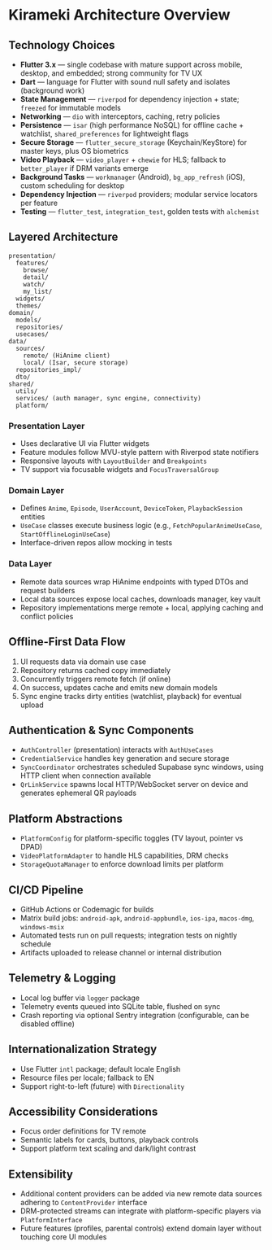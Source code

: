 # Kirameki Architecture Overview

## Technology Choices
- **Flutter 3.x** — single codebase with mature support across mobile, desktop, and embedded; strong community for TV UX
- **Dart** — language for Flutter with sound null safety and isolates (background work)
- **State Management** — `riverpod` for dependency injection + state; `freezed` for immutable models
- **Networking** — `dio` with interceptors, caching, retry policies
- **Persistence** — `isar` (high performance NoSQL) for offline cache + watchlist, `shared_preferences` for lightweight flags
- **Secure Storage** — `flutter_secure_storage` (Keychain/KeyStore) for master keys, plus OS biometrics
- **Video Playback** — `video_player` + `chewie` for HLS; fallback to `better_player` if DRM variants emerge
- **Background Tasks** — `workmanager` (Android), `bg_app_refresh` (iOS), custom scheduling for desktop
- **Dependency Injection** — `riverpod` providers; modular service locators per feature
- **Testing** — `flutter_test`, `integration_test`, golden tests with `alchemist`

## Layered Architecture

```
presentation/
  features/
    browse/
    detail/
    watch/
    my_list/
  widgets/
  themes/
domain/
  models/
  repositories/
  usecases/
data/
  sources/
    remote/ (HiAnime client)
    local/ (Isar, secure storage)
  repositories_impl/
  dto/
shared/
  utils/
  services/ (auth manager, sync engine, connectivity)
  platform/
```

### Presentation Layer
- Uses declarative UI via Flutter widgets
- Feature modules follow MVU-style pattern with Riverpod state notifiers
- Responsive layouts with `LayoutBuilder` and `Breakpoints`
- TV support via focusable widgets and `FocusTraversalGroup`

### Domain Layer
- Defines `Anime`, `Episode`, `UserAccount`, `DeviceToken`, `PlaybackSession` entities
- `UseCase` classes execute business logic (e.g., `FetchPopularAnimeUseCase`, `StartOfflineLoginUseCase`)
- Interface-driven repos allow mocking in tests

### Data Layer
- Remote data sources wrap HiAnime endpoints with typed DTOs and request builders
- Local data sources expose local caches, downloads manager, key vault
- Repository implementations merge remote + local, applying caching and conflict policies

## Offline-First Data Flow
1. UI requests data via domain use case
2. Repository returns cached copy immediately
3. Concurrently triggers remote fetch (if online)
4. On success, updates cache and emits new domain models
5. Sync engine tracks dirty entities (watchlist, playback) for eventual upload

## Authentication & Sync Components
- `AuthController` (presentation) interacts with `AuthUseCases`
- `CredentialService` handles key generation and secure storage
- `SyncCoordinator` orchestrates scheduled Supabase sync windows, using HTTP client when connection available
- `QrLinkService` spawns local HTTP/WebSocket server on device and generates ephemeral QR payloads

## Platform Abstractions
- `PlatformConfig` for platform-specific toggles (TV layout, pointer vs DPAD)
- `VideoPlatformAdapter` to handle HLS capabilities, DRM checks
- `StorageQuotaManager` to enforce download limits per platform

## CI/CD Pipeline
- GitHub Actions or Codemagic for builds
- Matrix build jobs: `android-apk`, `android-appbundle`, `ios-ipa`, `macos-dmg`, `windows-msix`
- Automated tests run on pull requests; integration tests on nightly schedule
- Artifacts uploaded to release channel or internal distribution

## Telemetry & Logging
- Local log buffer via `logger` package
- Telemetry events queued into SQLite table, flushed on sync
- Crash reporting via optional Sentry integration (configurable, can be disabled offline)

## Internationalization Strategy
- Use Flutter `intl` package; default locale English
- Resource files per locale; fallback to EN
- Support right-to-left (future) with `Directionality`

## Accessibility Considerations
- Focus order definitions for TV remote
- Semantic labels for cards, buttons, playback controls
- Support platform text scaling and dark/light contrast

## Extensibility
- Additional content providers can be added via new remote data sources adhering to `ContentProvider` interface
- DRM-protected streams can integrate with platform-specific players via `PlatformInterface`
- Future features (profiles, parental controls) extend domain layer without touching core UI modules
